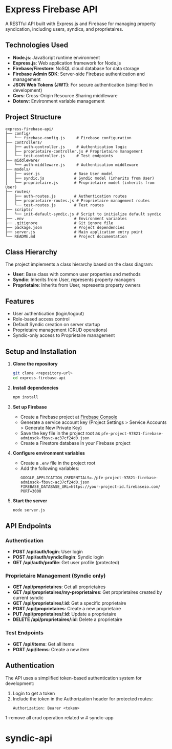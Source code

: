 # Express Firebase API

A RESTful API built with Express.js and Firebase for managing property syndication, including users, syndics, and proprietaires.

## Technologies Used

- **Node.js**: JavaScript runtime environment
- **Express.js**: Web application framework for Node.js
- **Firebase/Firestore**: NoSQL cloud database for data storage
- **Firebase Admin SDK**: Server-side Firebase authentication and management
- **JSON Web Tokens (JWT)**: For secure authentication (simplified in development)
- **Cors**: Cross-Origin Resource Sharing middleware
- **Dotenv**: Environment variable management

## Project Structure

```
express-firebase-api/
├── config/
│   └── firebase-config.js     # Firebase configuration
├── controllers/
│   ├── auth-controller.js     # Authentication logic
│   ├── proprietaire-controller.js # Proprietaire management
│   └── test-controller.js     # Test endpoints
├── middleware/
│   └── auth-middleware.js     # Authentication middleware
├── models/
│   ├── user.js               # Base User model
│   ├── syndic.js             # Syndic model (inherits from User)
│   └── proprietaire.js       # Proprietaire model (inherits from User)
├── routes/
│   ├── auth-routes.js        # Authentication routes
│   ├── proprietaire-routes.js # Proprietaire management routes
│   └── test-routes.js        # Test routes
├── scripts/
│   └── init-default-syndic.js # Script to initialize default syndic
├── .env                      # Environment variables
├── .gitignore                # Git ignore file
├── package.json              # Project dependencies
├── server.js                 # Main application entry point
└── README.md                 # Project documentation
```

## Class Hierarchy

The project implements a class hierarchy based on the class diagram:

- **User**: Base class with common user properties and methods
- **Syndic**: Inherits from User, represents property managers
- **Proprietaire**: Inherits from User, represents property owners

## Features

- User authentication (login/logout)
- Role-based access control
- Default Syndic creation on server startup
- Proprietaire management (CRUD operations)
- Syndic-only access to Proprietaire management

## Setup and Installation

1. **Clone the repository**
   ```bash
   git clone <repository-url>
   cd express-firebase-api
   ```

2. **Install dependencies**
   ```bash
   npm install
   ```

3. **Set up Firebase**
   - Create a Firebase project at [Firebase Console](https://console.firebase.google.com/)
   - Generate a service account key (Project Settings > Service Accounts > Generate New Private Key)
   - Save the key file in the project root as `pfe-project-97821-firebase-adminsdk-fbsvc-ac37cf24d0.json`
   - Create a Firestore database in your Firebase project

4. **Configure environment variables**
   - Create a `.env` file in the project root
   - Add the following variables:
     ```
     GOOGLE_APPLICATION_CREDENTIALS=./pfe-project-97821-firebase-adminsdk-fbsvc-ac37cf24d0.json
     FIREBASE_DATABASE_URL=https://your-project-id.firebaseio.com/
     PORT=3000
     ```

5. **Start the server**
   ```bash
   node server.js
   ```

## API Endpoints

### Authentication

- **POST /api/auth/login**: User login
- **POST /api/auth/syndic/login**: Syndic login
- **GET /api/auth/profile**: Get user profile (protected)

### Proprietaire Management (Syndic only)

- **GET /api/proprietaires**: Get all proprietaires
- **GET /api/proprietaires/my-proprietaires**: Get proprietaires created by current syndic
- **GET /api/proprietaires/:id**: Get a specific proprietaire
- **POST /api/proprietaires**: Create a new proprietaire
- **PUT /api/proprietaires/:id**: Update a proprietaire
- **DELETE /api/proprietaires/:id**: Delete a proprietaire

### Test Endpoints

- **GET /api/items**: Get all items
- **POST /api/items**: Create a new item

## Authentication

The API uses a simplified token-based authentication system for development:

1. Login to get a token
2. Include the token in the Authorization header for protected routes:
   ```
   Authorization: Bearer <token>
   ```










1-remove all crud operation related w # syndic-app
# syndic-api
